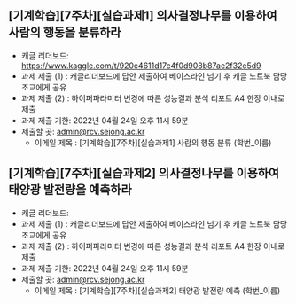 

## [기계학습][7주차][실습과제1] 의사결정나무를 이용하여 사람의 행동을 분류하라
- 캐글 리더보드: https://www.kaggle.com/t/920c4611d17c4f0d908b87ae2f32e5d9
- 과제 제출 (1) : 캐글리더보드에 답안 제출하여 베이스라인 넘기 후 캐글 노트북 담당 조교에게 공유
- 과제 제출 (2) : 하이퍼파라미터 변경에 따른 성능결과 분석 리포트 A4 한장 이내로 제출
- 과제 제출 기한: 2022년 04월 24일 오후 11시 59분
- 제출할 곳: admin@rcv.sejong.ac.kr
  - 이메일 제목 : [기계학습][7주차][실습과제1] 사람의 행동 분류 (학번_이름)


## [기계학습][7주차][실습과제2] 의사결정나무를 이용하여 태양광 발전량을 예측하라
- 캐글 리더보드: 
- 과제 제출 (1) : 캐글리더보드에 답안 제출하여 베이스라인 넘기 후 캐글 노트북 담당 조교에게 공유
- 과제 제출 (2) : 하이퍼파라미터 변경에 따른 성능결과 분석 리포트 A4 한장 이내로 제출
- 과제 제출 기한: 2022년 04월 24일 오후 11시 59분
- 제출할 곳: admin@rcv.sejong.ac.kr
  - 이메일 제목 : [기계학습][7주차][실습과제2] 태양광 발전량 예측 (학번_이름)

